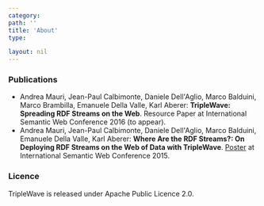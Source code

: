 ```yaml
---
category: 
path: ''
title: 'About'
type:

layout: nil
---
```


### Publications

* Andrea Mauri, Jean-Paul Calbimonte, Daniele Dell'Aglio, Marco Balduini, Marco Brambilla, Emanuele Della Valle, Karl Aberer: **TripleWave: Spreading RDF Streams on the Web**. Resource Paper at International Semantic Web Conference 2016 (to appear).
* Andrea Mauri, Jean-Paul Calbimonte, Daniele Dell'Aglio, Marco Balduini, Emanuele Della Valle, Karl Aberer: **Where Are the RDF Streams?: On Deploying RDF Streams on the Web of Data with TripleWave**. [Poster](http://ceur-ws.org/Vol-1486/paper_95.pdf) at International Semantic Web Conference 2015.

### Licence

TripleWave is released under Apache Public Licence 2.0. 

 
